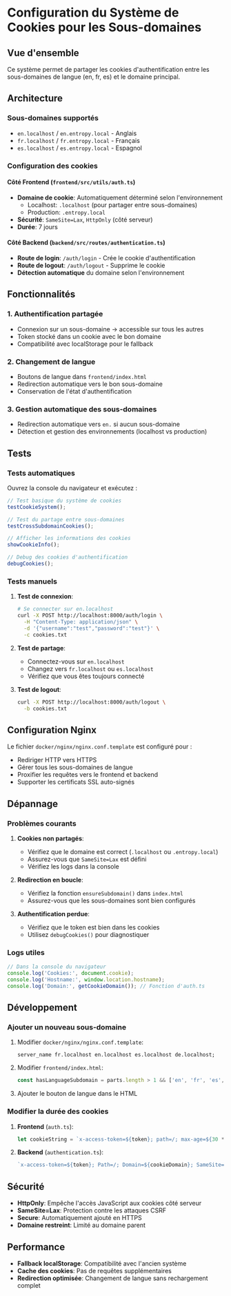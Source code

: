 # Configuration du Système de Cookies pour les Sous-domaines

## Vue d'ensemble

Ce système permet de partager les cookies d'authentification entre les sous-domaines de langue (en, fr, es) et le domaine principal.

## Architecture

### Sous-domaines supportés
- `en.localhost` / `en.entropy.local` - Anglais
- `fr.localhost` / `fr.entropy.local` - Français  
- `es.localhost` / `es.entropy.local` - Espagnol

### Configuration des cookies

#### Côté Frontend (`frontend/src/utils/auth.ts`)
- **Domaine de cookie**: Automatiquement déterminé selon l'environnement
  - Localhost: `.localhost` (pour partager entre sous-domaines)
  - Production: `.entropy.local`
- **Sécurité**: `SameSite=Lax`, `HttpOnly` (côté serveur)
- **Durée**: 7 jours

#### Côté Backend (`backend/src/routes/authentication.ts`)
- **Route de login**: `/auth/login` - Crée le cookie d'authentification
- **Route de logout**: `/auth/logout` - Supprime le cookie
- **Détection automatique** du domaine selon l'environnement

## Fonctionnalités

### 1. Authentification partagée
- Connexion sur un sous-domaine → accessible sur tous les autres
- Token stocké dans un cookie avec le bon domaine
- Compatibilité avec localStorage pour le fallback

### 2. Changement de langue
- Boutons de langue dans `frontend/index.html`
- Redirection automatique vers le bon sous-domaine
- Conservation de l'état d'authentification

### 3. Gestion automatique des sous-domaines
- Redirection automatique vers `en.` si aucun sous-domaine
- Détection et gestion des environnements (localhost vs production)

## Tests

### Tests automatiques
Ouvrez la console du navigateur et exécutez :

```javascript
// Test basique du système de cookies
testCookieSystem();

// Test du partage entre sous-domaines
testCrossSubdomainCookies();

// Afficher les informations des cookies
showCookieInfo();

// Debug des cookies d'authentification
debugCookies();
```

### Tests manuels

1. **Test de connexion**:
   ```bash
   # Se connecter sur en.localhost
   curl -X POST http://localhost:8000/auth/login \
     -H "Content-Type: application/json" \
     -d '{"username":"test","password":"test"}' \
     -c cookies.txt
   ```

2. **Test de partage**:
   - Connectez-vous sur `en.localhost`
   - Changez vers `fr.localhost` ou `es.localhost`
   - Vérifiez que vous êtes toujours connecté

3. **Test de logout**:
   ```bash
   curl -X POST http://localhost:8000/auth/logout \
     -b cookies.txt
   ```

## Configuration Nginx

Le fichier `docker/nginx/nginx.conf.template` est configuré pour :
- Rediriger HTTP vers HTTPS
- Gérer tous les sous-domaines de langue
- Proxifier les requêtes vers le frontend et backend
- Supporter les certificats SSL auto-signés

## Dépannage

### Problèmes courants

1. **Cookies non partagés**:
   - Vérifiez que le domaine est correct (`.localhost` ou `.entropy.local`)
   - Assurez-vous que `SameSite=Lax` est défini
   - Vérifiez les logs dans la console

2. **Redirection en boucle**:
   - Vérifiez la fonction `ensureSubdomain()` dans `index.html`
   - Assurez-vous que les sous-domaines sont bien configurés

3. **Authentification perdue**:
   - Vérifiez que le token est bien dans les cookies
   - Utilisez `debugCookies()` pour diagnostiquer

### Logs utiles

```javascript
// Dans la console du navigateur
console.log('Cookies:', document.cookie);
console.log('Hostname:', window.location.hostname);
console.log('Domain:', getCookieDomain()); // Fonction d'auth.ts
```

## Développement

### Ajouter un nouveau sous-domaine

1. Modifier `docker/nginx/nginx.conf.template`:
   ```nginx
   server_name fr.localhost en.localhost es.localhost de.localhost;
   ```

2. Modifier `frontend/index.html`:
   ```javascript
   const hasLanguageSubdomain = parts.length > 1 && ['en', 'fr', 'es', 'de'].includes(parts[0]);
   ```

3. Ajouter le bouton de langue dans le HTML

### Modifier la durée des cookies

1. **Frontend** (`auth.ts`):
   ```javascript
   let cookieString = `x-access-token=${token}; path=/; max-age=${30 * 24 * 60 * 60}; SameSite=Lax`;
   ```

2. **Backend** (`authentication.ts`):
   ```javascript
   `x-access-token=${token}; Path=/; Domain=${cookieDomain}; SameSite=Lax; Max-Age=${30 * 24 * 60 * 60}; HttpOnly`
   ```

## Sécurité

- **HttpOnly**: Empêche l'accès JavaScript aux cookies côté serveur
- **SameSite=Lax**: Protection contre les attaques CSRF
- **Secure**: Automatiquement ajouté en HTTPS
- **Domaine restreint**: Limité au domaine parent

## Performance

- **Fallback localStorage**: Compatibilité avec l'ancien système
- **Cache des cookies**: Pas de requêtes supplémentaires
- **Redirection optimisée**: Changement de langue sans rechargement complet 